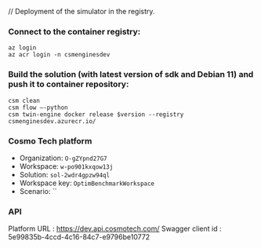 // Deployment of the simulator in the registry.

### Connect to the container registry:
```shell
az login
az acr login -n csmenginesdev
```
### Build the solution (with latest version of sdk and Debian 11) and push it to container repository:
```shell
csm clean
csm flow –-python
csm twin-engine docker release $version --registry csmenginesdev.azurecr.io/
```

### Cosmo Tech platform
- Organization: `O-gZYpnd27G7`
- Workspace: `w-po901kxqow13j`
- Solution: `sol-2wdr4gpzw94ql`
- Workspace key: `OptimBenchmarkWorkspace`
- Scenario: ``

### API
Platform URL : https://dev.api.cosmotech.com/
Swagger client id : 5e99835b-4ccd-4c16-84c7-e9796be10772
